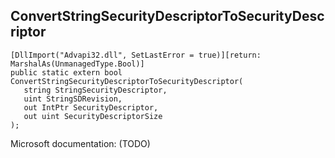 ## ConvertStringSecurityDescriptorToSecurityDescriptor

```
[DllImport("Advapi32.dll", SetLastError = true)][return: MarshalAs(UnmanagedType.Bool)]
public static extern bool ConvertStringSecurityDescriptorToSecurityDescriptor(
   string StringSecurityDescriptor,
   uint StringSDRevision,
   out IntPtr SecurityDescriptor,
   out uint SecurityDescriptorSize
);
```

Microsoft documentation: (TODO)
